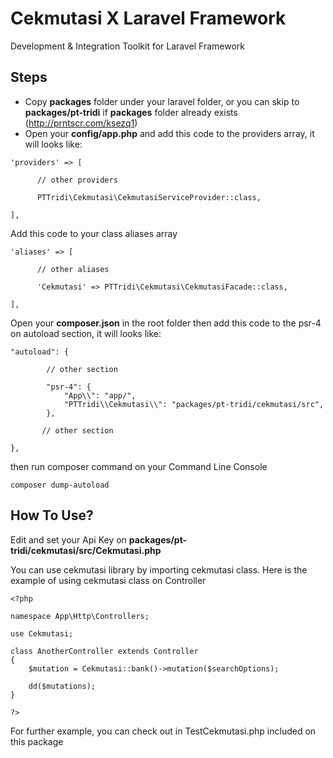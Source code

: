 # Cekmutasi X Laravel Framework
Development &amp; Integration Toolkit for Laravel Framework

## Steps
- Copy **packages** folder under your laravel folder, or you can skip to **packages/pt-tridi** if **packages** folder already exists (http://prntscr.com/ksezq1)
- Open your **config/app.php** and add this code to the providers array, it will looks like:

<pre><code>'providers' =&gt; [

      // other providers

      PTTridi\Cekmutasi\CekmutasiServiceProvider::class,

],</code></pre>

Add this code to your class aliases array

<pre><code>'aliases' =&gt; [

      // other aliases

      'Cekmutasi' => PTTridi\Cekmutasi\CekmutasiFacade::class,

],</code></pre>

Open your **composer.json** in the root folder then add this code to the psr-4 on autoload section, it will looks like:

<pre><code>&quot;autoload&quot;: {

        // other section
        
        &quot;psr-4&quot;: {
            &quot;App\\&quot;: &quot;app/&quot;,
            &quot;PTTridi\\Cekmutasi\\&quot;: &quot;packages/pt-tridi/cekmutasi/src&quot;,
        },
        
       // other section
       
},</code></pre>

then run composer command on your Command Line Console

<pre><code>composer dump-autoload</code></pre>

## How To Use?

Edit and set your Api Key on **packages/pt-tridi/cekmutasi/src/Cekmutasi.php**

You can use cekmutasi library by importing cekmutasi class. Here is the example of using cekmutasi class on Controller

<pre><code>&#x3C;?php

namespace App\Http\Controllers;

use Cekmutasi;

class AnotherController extends Controller
{
    $mutation = Cekmutasi::bank()-&#x3E;mutation($searchOptions);

    dd($mutations);
}

?&#x3E;</code></pre>

For further example, you can check out in TestCekmutasi.php included on this package
